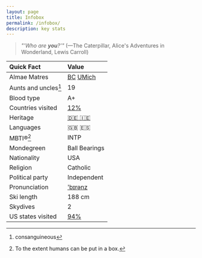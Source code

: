 ```yaml
---
layout: page
title: Infobox
permalink: /infobox/
description: key stats
---
```

> *"'Who are **you**?'"* (—The Caterpillar, Alice's Adventures in Wonderland, Lewis Carroll)

| Quick Fact | Value |
| :---    | :---  |
| Almae Matres | <a href="https://twitter.com/BCPhilosophy" target="_blank">BC</a> <a href="https://twitter.com/MichiganRoss/" target="_blank">UMich</a> |
| Aunts and uncles[^1] | 19 |
| Blood type | A+ |
| Countries visited | <a href="/countries/">12%</a> |
| Heritage | <a href="/ancestry/">🇩🇪 🇮🇪</a> |
| Languages | 🇬🇧 🇪🇸 |
| MBTI®[^2] | INTP |
| Mondegreen | Ball Bearings
| Nationality | USA |
| Religion | Catholic |
| Political party | Independent |
| Pronunciation | <a href="/assets/audio/berens.mp3">'b&#x026A;r&#x0259;nz</a> |
| Ski length | 188 cm |
| Skydives | 2 |
| US states visited | <a href="/states/">94%</a> |

[^1]: consanguineous
[^2]: To the extent humans can be put in a box.